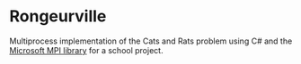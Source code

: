 # Rongeurville

Multiprocess implementation of the Cats and Rats problem using C# and the [Microsoft MPI library](https://msdn.microsoft.com/en-us/library/bb524831(v=vs.85).aspx) for a school project.
